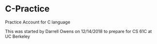 # C-Practice
Practice Account for C language

This was started by Darrell Owens on 12/14/2018 to prepare for CS 61C at 
UC Berkeley  
